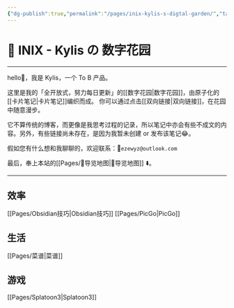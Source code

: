 ```yaml
---
{"dg-publish":true,"permalink":"/pages/inix-kylis-s-digtal-garden/","tags":"gardenEntry","dgHomeLink":true,"dgPassFrontmatter":false}
---
```


# 🌱 INIX - Kylis の 数字花园
***
hello👋，我是 Kylis，一个 To B 产品。

这里是我的「全开放式，努力每日更新」的[[数字花园|数字花园]]，由原子化的[[卡片笔记|卡片笔记]]编织而成。
你可以通过点击[[双向链接|双向链接]]，在花园中随意漫步。

它不算传统的博客，而更像是我思考过程的记录，所以笔记中亦会有些不成文的内容。另外，有些链接尚未存在，是因为我暂未创建 or 发布该笔记😂。

假如您有什么想和我聊聊的，欢迎联系：📨`ezewyz@outlook.com`

最后，奉上本站的[[Pages/🧭导览地图|🧭导览地图]] ⬇️。
***
## 效率
[[Pages/Obsidian技巧|Obsidian技巧]]
[[Pages/PicGo|PicGo]]
## 生活
[[Pages/菜谱|菜谱]]
## 游戏
[[Pages/Splatoon3|Splatoon3]]